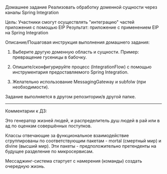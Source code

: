 Домашнее задание
Реализовать обработку доменной сущности через каналы Spring Integration

Цель:
Участники смогут осуществлять "интеграцию" частей приложения с помощью EIP
Результат: приложение c применением EIP на Spring Integration


Описание/Пошаговая инструкция выполнения домашнего задания:

1. Выберите другую доменную область и сущности. Пример: превращение гусеницы в бабочку.

2. Опишите/сконфигурируйте процесс (IntegrationFlow) с помощью инструментария предоставляемого Spring Integration.

3. Желательно использование MessagingGateway и subfolw (при необходимости).

Задание выполняется в другом репозитории/в другой папке.

--------------------------------

Комментарии к ДЗ:

Это генератор жизней людей, и распределитель душ людей в рай или в ад по оценкам совершённых поступков.

Классы отвечающие за функциональное взаимодействие сгруппированы по соответствующим пакетам - mortal (смертный мир) и divine (высший мир). Эти пакеты - предположительно претенденты на будущее разделение по микросервисам.

Мессаджинг-система стартует с намерения (команды) создать очередную жизнь. 
